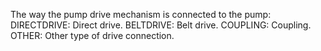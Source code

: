﻿The way the pump drive mechanism is connected to the pump:
DIRECTDRIVE: Direct drive. 
BELTDRIVE: Belt drive. 
COUPLING: Coupling. 
OTHER: Other type of drive connection.
